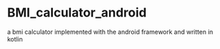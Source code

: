 # BMI_calculator_android
a bmi calculator implemented with the android framework and written in kotlin
